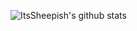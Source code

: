 ![ItsSheepish's github stats](https://github-readme-stats.vercel.app/api?username=ItsSheepish&count_private=true&show_icons=true&include_all_commits=true&theme=ocean_dark)
